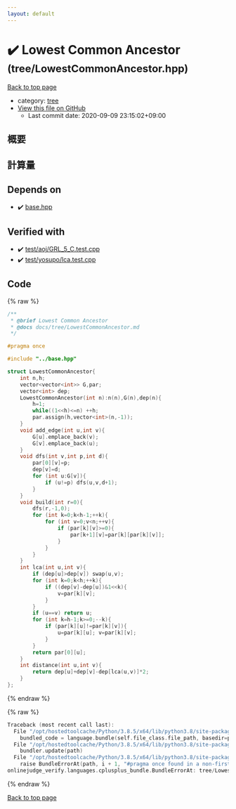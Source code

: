 ```yaml
---
layout: default
---
```


<!-- mathjax config similar to math.stackexchange -->
<script type="text/javascript" async
  src="https://cdnjs.cloudflare.com/ajax/libs/mathjax/2.7.5/MathJax.js?config=TeX-MML-AM_CHTML">
</script>
<script type="text/x-mathjax-config">
  MathJax.Hub.Config({
    TeX: { equationNumbers: { autoNumber: "AMS" }},
    tex2jax: {
      inlineMath: [ ['$','$'] ],
      processEscapes: true
    },
    "HTML-CSS": { matchFontHeight: false },
    displayAlign: "left",
    displayIndent: "2em"
  });
</script>

<script type="text/javascript" src="https://cdnjs.cloudflare.com/ajax/libs/jquery/3.4.1/jquery.min.js"></script>
<script src="https://cdn.jsdelivr.net/npm/jquery-balloon-js@1.1.2/jquery.balloon.min.js" integrity="sha256-ZEYs9VrgAeNuPvs15E39OsyOJaIkXEEt10fzxJ20+2I=" crossorigin="anonymous"></script>
<script type="text/javascript" src="../../assets/js/copy-button.js"></script>
<link rel="stylesheet" href="../../assets/css/copy-button.css" />


# :heavy_check_mark: Lowest Common Ancestor <small>(tree/LowestCommonAncestor.hpp)</small>

<a href="../../index.html">Back to top page</a>

* category: <a href="../../index.html#c0af77cf8294ff93a5cdb2963ca9f038">tree</a>
* <a href="{{ site.github.repository_url }}/blob/master/tree/LowestCommonAncestor.hpp">View this file on GitHub</a>
    - Last commit date: 2020-09-09 23:15:02+09:00




## 概要

## 計算量

## Depends on

* :heavy_check_mark: <a href="../base.hpp.html">base.hpp</a>


## Verified with

* :heavy_check_mark: <a href="../../verify/test/aoj/GRL_5_C.test.cpp.html">test/aoj/GRL_5_C.test.cpp</a>
* :heavy_check_mark: <a href="../../verify/test/yosupo/lca.test.cpp.html">test/yosupo/lca.test.cpp</a>


## Code

<a id="unbundled"></a>
{% raw %}
```cpp
/**
 * @brief Lowest Common Ancestor
 * @docs docs/tree/LowestCommonAncestor.md
 */

#pragma once

#include "../base.hpp"

struct LowestCommonAncestor{
    int n,h;
    vector<vector<int>> G,par;
    vector<int> dep;
    LowestCommonAncestor(int n):n(n),G(n),dep(n){
        h=1;
        while((1<<h)<=n) ++h;
        par.assign(h,vector<int>(n,-1));
    }
    void add_edge(int u,int v){
        G[u].emplace_back(v);
        G[v].emplace_back(u);
    }
    void dfs(int v,int p,int d){
        par[0][v]=p;
        dep[v]=d;
        for (int u:G[v]){
            if (u!=p) dfs(u,v,d+1);
        }
    }
    void build(int r=0){
        dfs(r,-1,0);
        for (int k=0;k<h-1;++k){
            for (int v=0;v<n;++v){
                if (par[k][v]>=0){
                    par[k+1][v]=par[k][par[k][v]];
                }
            }
        }
    }
    int lca(int u,int v){
        if (dep[u]>dep[v]) swap(u,v);
        for (int k=0;k<h;++k){
            if ((dep[v]-dep[u])&1<<k){
                v=par[k][v];
            }
        }
        if (u==v) return u;
        for (int k=h-1;k>=0;--k){
            if (par[k][u]!=par[k][v]){
                u=par[k][u]; v=par[k][v];
            }
        }
        return par[0][u];
    }
    int distance(int u,int v){
        return dep[u]+dep[v]-dep[lca(u,v)]*2;
    }
};
```
{% endraw %}

<a id="bundled"></a>
{% raw %}
```cpp
Traceback (most recent call last):
  File "/opt/hostedtoolcache/Python/3.8.5/x64/lib/python3.8/site-packages/onlinejudge_verify/docs.py", line 349, in write_contents
    bundled_code = language.bundle(self.file_class.file_path, basedir=pathlib.Path.cwd())
  File "/opt/hostedtoolcache/Python/3.8.5/x64/lib/python3.8/site-packages/onlinejudge_verify/languages/cplusplus.py", line 185, in bundle
    bundler.update(path)
  File "/opt/hostedtoolcache/Python/3.8.5/x64/lib/python3.8/site-packages/onlinejudge_verify/languages/cplusplus_bundle.py", line 310, in update
    raise BundleErrorAt(path, i + 1, "#pragma once found in a non-first line")
onlinejudge_verify.languages.cplusplus_bundle.BundleErrorAt: tree/LowestCommonAncestor.hpp: line 6: #pragma once found in a non-first line

```
{% endraw %}

<a href="../../index.html">Back to top page</a>

